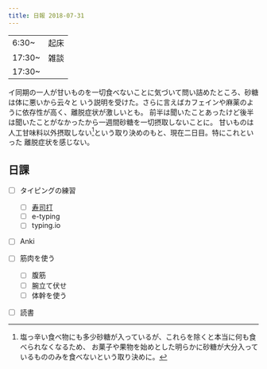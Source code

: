 ```yaml
---
title: 日報 2018-07-31
---
```


|        |      |
| :-     | :-:  |
| 6:30~  | 起床 |
| 17:30~ | 雑談 |
| 17:30~ |      |

イ同期の一人が甘いものを一切食べないことに気づいて問い詰めたところ、砂糖は体に悪いから云々と
いう説明を受けた。さらに言えばカフェインや麻薬のように依存性が高く、離脱症状が激しいとも。
前半は聞いたことあったけど後半は聞いたことがなかったから一週間砂糖を一切摂取しないことに。
甘いものは人工甘味料以外摂取しない[^food]という取り決めのもと、現在二日目。特にこれといった
離脱症状を感じない。

[^food]:
	塩っ辛い食べ物にも多少砂糖が入っているが、これらを除くと本当に何も食べられなくなるため、
    お菓子や果物を始めとした明らかに砂糖が大分入っているもののみを食べないという取り決めに。

## 日課

- [ ] タイピングの練習
	+ [ ] [寿司打](https://docs.google.com/spreadsheets/d/1Kt_ESiEI2aBxqAcuJOZcfwW_U2a2YpdKvFo4XRsfOWk/edit#gid=0)
	+ [ ] e-typing
	+ [ ] typing.io
- [ ] Anki
- [ ] 筋肉を使う
	+ [ ] 腹筋
	+ [ ] 腕立て伏せ
	+ [ ] 体幹を使う
- [ ] 読書


